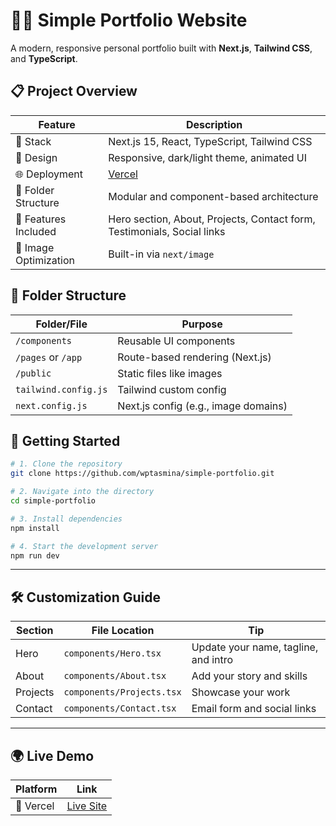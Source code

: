 
# 🧑‍💻 Simple Portfolio Website

A modern, responsive personal portfolio built with **Next.js**, **Tailwind CSS**, and **TypeScript**.



## 📋 Project Overview

| Feature               | Description                                                                 |
|-----------------------|-----------------------------------------------------------------------------|
| 🧠 Stack              | Next.js 15, React, TypeScript, Tailwind CSS                                  |
| 🎨 Design             | Responsive, dark/light theme, animated UI                                   |
| 🌐 Deployment         | [Vercel](https://vercel.com)                                                 |
| 📁 Folder Structure   | Modular and component-based architecture                                    |
| 🧩 Features Included  | Hero section, About, Projects, Contact form, Testimonials, Social links     |
| 📸 Image Optimization | Built-in via `next/image`                                                   |


## 📂 Folder Structure

| Folder/File        | Purpose                                       |
|--------------------|-----------------------------------------------|
| `/components`      | Reusable UI components                        |
| `/pages` or `/app` | Route-based rendering (Next.js)               |
| `/public`          | Static files like images                      |
| `tailwind.config.js` | Tailwind custom config                     |
| `next.config.js`   | Next.js config (e.g., image domains)          |


## 🚀 Getting Started

```bash
# 1. Clone the repository
git clone https://github.com/wptasmina/simple-portfolio.git

# 2. Navigate into the directory
cd simple-portfolio

# 3. Install dependencies
npm install

# 4. Start the development server
npm run dev
````

---

## 🛠️ Customization Guide

| Section  | File Location             | Tip                                  |
| -------- | ------------------------- | ------------------------------------ |
| Hero     | `components/Hero.tsx`     | Update your name, tagline, and intro |
| About    | `components/About.tsx`    | Add your story and skills            |
| Projects | `components/Projects.tsx` | Showcase your work                   |
| Contact  | `components/Contact.tsx`  | Email form and social links          |

---

## 🌍 Live Demo

| Platform  | Link                                                  |
| --------- | ----------------------------------------------------- |
| 🔗 Vercel | [Live Site](https://simple-protfolio-9pwr.vercel.app) |



